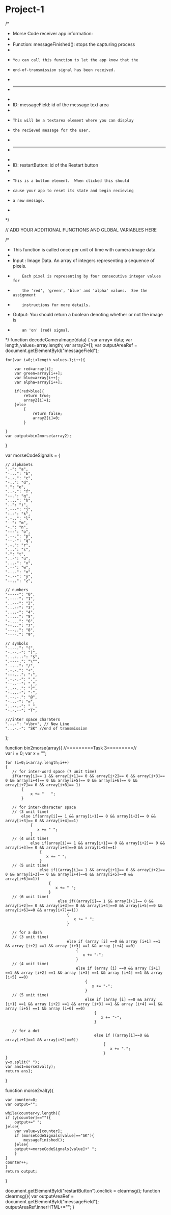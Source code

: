 # Project-1
/*
 * Morse Code receiver app information:
 *
 * Function: messageFinished(): stops the capturing process
 *
 *     You can call this function to let the app know that the 
 *     end-of-transmission signal has been received.
 *
 * -------------------------------------------------------
 *
 * ID: messageField: id of the message text area
 *
 *     This will be a textarea element where you can display
 *     the recieved message for the user.
 * 
 * -------------------------------------------------------
 *
 * ID: restartButton: id of the Restart button
 *
 *     This is a button element.  When clicked this should 
 *     cause your app to reset its state and begin recieving
 *     a new message.
 *
 */


// ADD YOUR ADDITIONAL FUNCTIONS AND GLOBAL VARIABLES HERE


/*
 * This function is called once per unit of time with camera image data.
 * 
 * Input : Image Data. An array of integers representing a sequence of pixels.
 *         Each pixel is representing by four consecutive integer values for 
 *         the 'red', 'green', 'blue' and 'alpha' values.  See the assignment
 *         instructions for more details.
 * Output: You should return a boolean denoting whether or not the image is 
 *         an 'on' (red) signal.
 */
function decodeCameraImage(data)
{
    var array= data;
    var length_values=array.length;
    var array2=[];
    var outputAreaRef = document.getElementById("messageField");
    
    for(var i=0;i<length_values-1;i++){
        
        var red=array[i];
        var green=array[i++];
        var blue=array[i++];
        var alpha=array[i++];
        
        if(red>blue){
            return true;
            array2[i]=1;
        }else
            {
                return false;
                array2[i]=0;
            }
    
    }
    var output=bin2morse(array2);
}

var morseCodeSignals = {

    // alphabets
    ".-": "a",
    "-...": "b",
    "-.-.": "c",
    "-..": "d",
    ".": "e",
    "..-.": "f",
    "--.": "g",
    "....": "h",
    "..": "i",
    ".---": "j",
    "-.-": "k",
    ".-..": "l",
    "--": "m",
    "-.": "n",
    "---": "o",
    ".--.": "p",
    "--.-": "q",
    ".-.": "r",
    "...": "s",
    "-": "t",
    "..-": "u",
    "...-": "v",
    ".--": "w",
    "-..-": "x",
    "-.--": "y",
    "--..": "z",
    
    // numbers
    "-----": "0",
    ".----": "1",
    "..---": "2",
    "...--": "3",
    "....-": "4",
    ".....": "5",
    "-....": "6",
    "--...": "7",
    "---..": "8",
    "----.": "9",
    
    // symbols
    "-.--.": "(",
    "-.--.-": ")",
    "...-..-": "$",
    ".----.": "\"",
    "-..-.": "/",
    ".-.-.": "+",
    "---...": ":",
    ".-.-.-": ".",
    "--..--": ",",
    "..--..": "?",
    "-....-": "-",
    ".--.-.": "@",
    "-...-": "=",
    "..--.-": "_",
    "-.-.--": "!",
    
    ///inter space charaters
    ".-.-": "<\br>", // New Line
    "...-.-": "SK" //end of transmission
};



function bin2morse(array){
    //=========Task 3=========//    
    var i = 0;
    var x = "";
    
    for (i=0;i<array.length;i++)
    {
	   // for inter-word space (7 unit time)
	   if(array[i]== 1 && array[i+1]== 0 && array[i+2]== 0 && array[i+3]== 0 && array[i+4]== 0 && array[i+5]== 0 && array[i+6]== 0 && array[i+7]== 0 && array[i+8]== 1)
	       {
               x += "   ";
	       }
                    
	   // for inter-character space 
	   // (3 unit time)
	       else if(array[i]== 1 && array[i+1]== 0 && array[i+2]== 0 && array[i+3]== 0 && array[i+4]==1)
	           { 
		          x += " ";
	           }
	   // (4 unit time)
	           else if(array[i]== 1 && array[i+1]== 0 && array[i+2]== 0 && array[i+3]== 0 && array[i+4]==0 && array[i+5]==1)
	               { 
		              x += " ";
	               }
	   // (5 unit time)
	               else if((array[i]== 1 && array[i+1]== 0 && array[i+2]== 0 && array[i+3]== 0 && array[i+4]==0 && array[i+5]==0 && array[i+6]==1))
	                   {  
		                  x += " ";
	                   }
	   // (6 unit time)
	                       else if((array[i]== 1 && array[i+1]== 0 && array[i+2]== 0 && array[i+3]== 0 && array[i+4]==0 && array[i+5]==0 && array[i+6]==0 && array[i+7]==1))
	                           { 
		                          x += " ";
	                           }
                    
	   // for a dash
	   // (3 unit time)
	                           else if (array [i] ==0 && array [i+1] ==1 && array [i+2] ==1 && array [i+3] ==1 && array [i+4] ==0)
	                               {
		                              x += "-";
	                               }
	   // (4 unit time)
	                               else if (array [i] ==0 && array [i+1] ==1 && array [i+2] ==1 && array [i+3] ==1 && array [i+4] ==1 && array [i+5] ==0)
	                                   {
		                                  x += "-";
	                                   }
	   // (5 unit time)
	                                   else if (array [i] ==0 && array [i+1] ==1 && array [i+2] ==1 && array [i+3] ==1 && array [i+4] ==1 && array [i+5] ==1 && array [i+6] ==0)
	                                       {
		                                      x += "-";
	                                       }
	               
	   // for a dot
	                                       else if ((array[i]==0 && array[i+1]==1 && array[i+2]==0))
	                                           {
		                                          x += ".";
	                                           }
    }
    y=x.split(" ");
    var ans1=morse2val(y);
    return ans1;
}




function morse2val(y){
    
    var counter=0;
    var output="";
    
    while(counter<y.length){
	if (y[counter]==""){
        output+=" ";
	}else{
        var value=y[counter];
        if (morseCodeSignals[value]=="SK"){
            messageFinished();
        }else{
		output+=morseCodeSignals[value]+" ";
        }
	}
	counter++;
    }
    return output;

}

document.getElementById("restartButton").onclick = clearmsg();
function clearmsg(){
    var outputAreaRef = document.getElementById("messageField");
    outputAreaRef.innerHTML+="";
}

	
